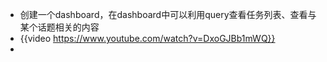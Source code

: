 - 创建一个dashboard，在dashboard中可以利用query查看任务列表、查看与某个话题相关的内容
- {{video https://www.youtube.com/watch?v=DxoGJBb1mWQ}}
-